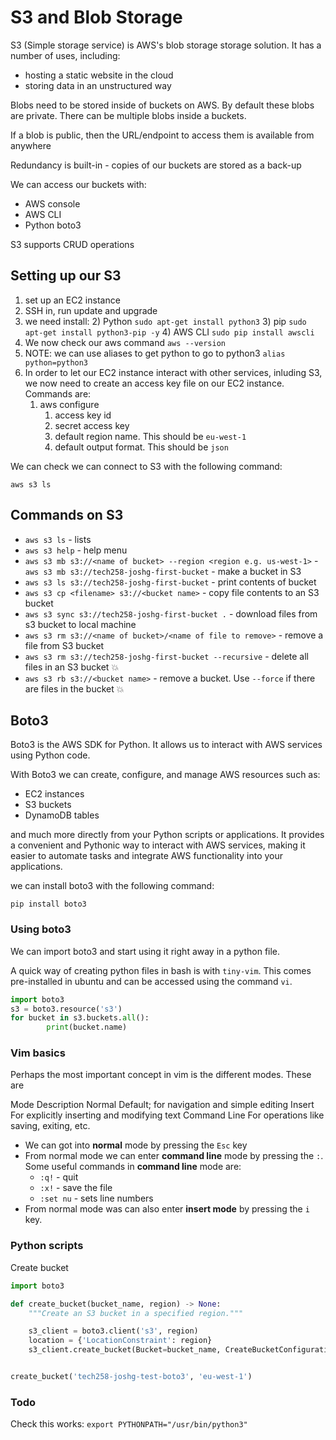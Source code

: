 # S3 and Blob Storage

S3 (Simple storage service) is AWS's blob storage storage solution. It has a number of uses, including:
- hosting a static website in the cloud
- storing data in an unstructured way

Blobs need to be stored inside of buckets on AWS. By default these blobs are private. There can be multiple blobs inside a buckets.

If a blob is public, then the URL/endpoint to access them is available from anywhere

Redundancy is built-in - copies of our buckets are stored as a back-up

We can access our buckets with:
- AWS console
- AWS CLI
- Python boto3

S3 supports CRUD operations


## Setting up our S3

1) set up an EC2 instance
2) SSH in, run update and upgrade
3) we need install:
   2) Python `sudo apt-get install python3`
   3) pip `sudo apt-get install python3-pip -y`
   4) AWS CLI `sudo pip install awscli`
4) We now check our aws command `aws --version`
5) NOTE: we can use aliases to get python to go to python3 `alias python=python3`
6) In order to let our EC2 instance interact with other services, inluding S3, we now need to create an access key file on our EC2 instance. Commands are:
   1) aws configure
      1) access key id
      2) secret access key
      3) default region name. This should be `eu-west-1`
      4) default output format. This should be `json`

We can check we can connect to S3 with the following command:
```
aws s3 ls
```

## Commands on S3
- `aws s3 ls` - lists 
- `aws s3 help` - help menu
- `aws s3 mb s3://<name of bucket> --region <region e.g. us-west-1>` - `aws s3 mb s3://tech258-joshg-first-bucket` - make a bucket in S3
- `aws s3 ls s3://tech258-joshg-first-bucket` - print contents of bucket
- `aws s3 cp <filename> s3://<bucket name>` - copy file contents to an S3 bucket
- `aws s3 sync s3://tech258-joshg-first-bucket .` - download files from s3 bucket to local machine
- `aws s3 rm s3://<name of bucket>/<name of file to remove>` - remove a file from S3 bucket
- `aws s3 rm s3://tech258-joshg-first-bucket --recursive` - delete all files in an S3 bucket :boom:
- `aws s3 rb s3://<bucket name>` - remove a bucket. Use `--force` if there are files in the bucket :boom:


## Boto3
Boto3 is the AWS SDK for Python. It allows us to interact with AWS services using Python code. 

With Boto3 we can create, configure, and manage AWS resources such as:
- EC2 instances
- S3 buckets
- DynamoDB tables
 
and much more directly from your Python scripts or applications. It provides a convenient and Pythonic way to interact with AWS services, making it easier to automate tasks and integrate AWS functionality into your applications.

we can install boto3 with the following command:
```
pip install boto3
```

### Using boto3

We can import boto3 and start using it right away in a python file. 

A quick way of creating python files in bash is with `tiny-vim`. This comes pre-installed in ubuntu and can be accessed using the command `vi`.
```python
import boto3
s3 = boto3.resource('s3')
for bucket in s3.buckets.all():
        print(bucket.name)

```

### Vim basics

Perhaps the most important concept in vim is the different modes. These are

Mode	Description 
Normal	Default; for navigation and simple editing
Insert	For explicitly inserting and modifying text
Command Line	For operations like saving, exiting, etc.

- We can got into **normal** mode by pressing the `Esc` key
- From normal mode we can enter **command line** mode by pressing the `:`. Some useful commands in **command line** mode are:
  - `:q!` - quit
  - `:x!` - save the file
  - `:set nu` - sets line numbers
- From normal mode was can also enter **insert mode** by pressing the `i` key.

### Python scripts



Create bucket
```python
import boto3

def create_bucket(bucket_name, region) -> None:
    """Create an S3 bucket in a specified region."""

    s3_client = boto3.client('s3', region)
    location = {'LocationConstraint': region}
    s3_client.create_bucket(Bucket=bucket_name, CreateBucketConfiguration=location)


create_bucket('tech258-joshg-test-boto3', 'eu-west-1')

```


### Todo

Check this works: `export PYTHONPATH="/usr/bin/python3"`